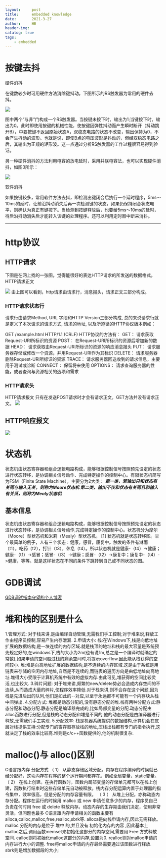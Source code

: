 ```yaml
---
layout:     post
title:      embedded knowledge
date:       2021-3-27
author:     HB
header-img:
catalog: true
tags:
    - embedded
---
```


# 按键去抖
硬件消抖

在键数较少时可用硬件方法消除键抖动。下图所示的RS触发器为常用的硬件去抖。

![](http://news.eeworld.com.cn/uploadfile/mcu/uploadfile/201208/20120806045711275.jpg)

图中两个“与非”门构成一个RS触发器。当按键未按下时，输出为1;当键按下时，输出为0。此时即使用按键的机械性能，使按键因弹性抖动而产生瞬时断开（抖动跳开B），中要按键不返回原始状态A，双稳态电路的状态不改变，输出保持为0，不会产生抖动的波形。也就是说，即使B点的电压波形是抖动的，但经双稳态电路之后，其输出为正规的矩形波。这一点通过分析RS触发器的工作过程很容易得到验证。

另一种硬件消抖的方法利用电容的放电延时，采用并联电容法，也可以实现硬件消抖，如图3所示：

![](http://news.eeworld.com.cn/uploadfile/mcu/uploadfile/201208/20120806045712217.jpg)

软件消抖

如果按键较多，常用软件方法去抖，即检测出键闭合后执行一个延时程序，5ms～10ms的延时，让前沿抖动消失后再一次检测键的状态，如果仍保持闭合状态电平，则确认为真正有键按下。当检测到按键释放后，也要给5ms～10ms的延时，待后沿抖动消失后才能转入该键的处理程序。还可以利用定时器中断来消抖。




------------
# http协议
## HTTP请求
下图是在网上找的一张图，觉得能很好的表达HTTP请求的所发送的数据格式。
HTTP请求正文


![](https://pic2.zhimg.com/80/v2-12836e928e97f0d1acf375b34981a071_720w.jpg)
由上图可以看到，http请求由请求行，消息报头，请求正文三部分构成。

### HTTP请求状态行
请求行由请求Method, URL 字段和HTTP Version三部分构成, 总的来说请求行就是定义了本次请求的请求方式, 请求的地址, 以及所遵循的HTTP协议版本例如：

GET /example.html HTTP/1.1 (CRLF)
HTTP协议的方法有： GET： 请求获取Request-URI所标识的资源 POST： 在Request-URI所标识的资源后增加新的数据 HEAD： 请求获取由Request-URI所标识的资源的响应消息报头 PUT： 请求服务器存储或修改一个资源，并用Request-URI作为其标识 DELETE： 请求服务器删除Request-URI所标识的资源 TRACE： 请求服务器回送收到的请求信息，主要用于测试或诊断 CONNECT： 保留将来使用 OPTIONS： 请求查询服务器的性能，或者查询与资源相关的选项和需求

### HTTP请求头

HTTP请求报文
只有在发送POST请求时才会有请求正文，GET方法并没有请求正文。
![](https://pic4.zhimg.com/80/v2-839818777263adb12e93aafda6595633_720w.jpg)


## HTTP响应报文

![](https://pic1.zhimg.com/80/v2-d85efb19aec970b506b8cc7d2a2821dc_720w.jpg)

# 状态机
状态机由状态寄存器和组合逻辑电路构成，能够根据控制信号按照预先设定的状态进行状态转移，是协调相关信号动作、完成特定操作的控制中心。有限状态机简写为FSM（Finite State Machine），主要分为2大类：
***第一类，若输出只和状态有关而与输入无关，则称为Moore状态机
第二类，输出不仅和状态有关而且和输入有关系，则称为Mealy状态机***

## 基本信息
状态机由状态寄存器和组合逻辑电路构成，能够根据控制信号按照预先设定的状态进行状态转移，是协调相关信号动作,完成特定操作的控制中心。状态机分为摩尔（Moore）型状态机和米莉（Mealy）型状态机。 [1] 
状态机就是状态转移图。举个最简单的例子，人有三个状态：健康，感冒，康复中。触发的条件有淋雨（t1），吃药（t2），打针（t3），休息（t4）。所以状态机就是健康-（t4）->健康；健康-（t1）->感冒；感冒-（t3）->健康；感冒-（t2）->康复中；康复中-（t4）->健康，等等。就是这样状态在不同的条件下跳转到自己或不同状态的图。

# GDB调试
[GDB调试指南守望的个人博客](https://www.yanbinghu.com/2019/04/20/41283.html "GDB调试指南")



# 堆和栈的区别是什么

1.管理方式:
对于栈来讲,是由编译自动管理,无需我们手工控制;对于堆来说,释放工作由程序员控制,容易产生内存泄漏.
2.申请大小:
栈:在Windows下,栈是向低地址扩展的数据结构,是一块连续的内存区域.就是栈顶的地址和栈的最大容量是系统预先规定好的,在windows下,栈的大小为2m(也有说1m,总之是一个编译时就确定的常数),如果申请的空间超过栈的剩余空间时,将提示overflow.因此能从栈获得的空间较小.
堆:堆是向高地址扩展的数据结构,是不连续的内存区域.这是由于系统是用链表来存储的空闲内存地址,自然是不连续的,而链表的遍历方向是由低地址向高地址.堆得大小受限于计算机系统中有效的虚拟内存.由此可见,堆获得的空间比较灵活,也比较大.
3.碎片问题:
对于堆来讲,频繁的new/delete势必会造成内存空间的不连续,从而造成大量的碎片,使程序效率降低.对于栈来讲,则不会存在这个问题,因为栈是先进后出的队列,他们是如此的--对应,以至于永远都不可能有一个内存块从栈中间弹出.
4.分配方式:
堆都是动态分配的,没有静态分配的堆.栈有两种分配方式:静态分配和动态分配.静态分配是编译器完成的,比如局部变量的分配.动态分配由alloc函数进行分配,但是栈的动态分配和堆是不同的,他的动态分配是由编译器进行释放,无需我们手工实现.
5.分配效率:
栈是机器系统提供的数据结构,计算机会在底层对栈提供支持:分配专门的寄存器存放栈的地址,压栈出栈都有专门的指令执行,这就决定了栈的效率比较高.堆则是c/c++函数提供的,他的机制很复杂.

# malloc()与 alloc()区别
C语言跟内存 分配方式
（ 1） 从静态存储区域分配。内存在程序编译的时候就已经分配好，这块内存在程序的整个运行期间都存在。例如全局变量，static变量。
（ 2） 在栈上创建。在执行函数时，函数内局部变量的存储单元都可以在栈上创建，函数执行结束时这些存储单元自动被释放。栈内存分配运算内置于处理器的指令集中，效率很高，但是分配的内存容量有限。
（ 3 ） 从堆上分配，亦称动态内存分配。程序在运行的时候用 malloc 或 new 申请任意多少的内存，程序员自己负责在何时用 free 或 delete 释放内存。动态内存的生存期由我们决定，使用非常灵活，但问题也最多
C语言跟内存申请相关的函数主要有 alloca,calloc,malloc,free,realloc,sbrk等.
alloca是向栈申请内存,因此无需释放。
malloc 分配的内存是位于 堆中 的,并且没有 初始化内存的内容 ,因此基本上malloc之后,调用函数memset来初始化这部分的内存空间,需要用 Free 方式释放空间.
calloc则将初始化malloc这部分的内存,设置为0. 
realloc则对malloc申请的内存进行大小的调整.
free将malloc申请的内存最终需要通过该函数进行释放. 
sbrk则是增加数据段的大小;
